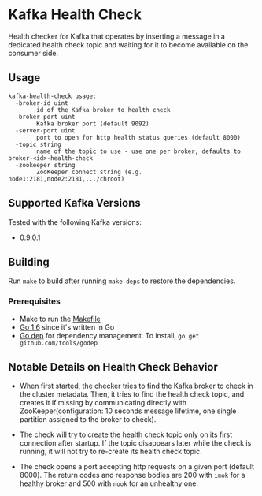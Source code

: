 # Kafka Health Check

Health checker for Kafka that operates by inserting a message in a dedicated health check topic and waiting for it to
become available on the consumer side.

## Usage

```
kafka-health-check usage:
  -broker-id uint
    	id of the Kafka broker to health check
  -broker-port uint
    	Kafka broker port (default 9092)
  -server-port uint
    	port to open for http health status queries (default 8000)
  -topic string
    	name of the topic to use - use one per broker, defaults to broker-<id>-health-check
  -zookeeper string
    	ZooKeeper connect string (e.g. node1:2181,node2:2181,.../chroot)
```

## Supported Kafka Versions

Tested with the following Kafka versions:

* 0.9.0.1

## Building

Run `make` to build after running `make deps` to restore the dependencies.

### Prerequisites

* Make to run the [Makefile](Makefile)
* [Go 1.6](https://golang.org/dl/) since it's written in Go
* [Go dep](https://github.com/tools/godep) for dependency management. To install, `go get github.com/tools/godep`


## Notable Details on Health Check Behavior

* When first started, the checker tries to find the Kafka broker to check in the cluster metadata. Then, it tries to
  find the health check topic, and creates it if missing by communicating directly with ZooKeeper(configuration:
  10 seconds message lifetime, one single partition assigned to the broker to check).

* The check will try to create the health check topic only on its first connection after startup. If the topic
  disappears later while the check is running, it will not try to re-create its health check topic.

* The check opens a port accepting http requests on a given port (default 8000). The return codes and response bodies
are 200 with `imok` for a healthy broker and 500 with `nook` for an unhealthy one.